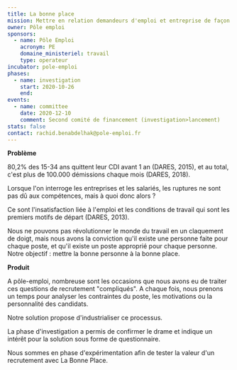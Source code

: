 ```yaml
---
title: La bonne place 
mission: Mettre en relation demandeurs d'emploi et entreprise de façon à ce que cela dure 
owner: Pôle emploi 
sponsors:
  - name: Pôle Emploi
    acronym: PE
    domaine_ministeriel: travail
    type: operateur
incubator: pole-emploi 
phases: 
  - name: investigation
    start: 2020-10-26 
    end: 
events: 
  - name: committee
    date: 2020-12-10 
    comment: Second comité de financement (investigation>lancement) 
stats: false 
contact: rachid.benabdelhak@pole-emploi.fr
---
```

**Problème**
 
80,2% des 15-34 ans quittent leur CDI avant 1 an (DARES, 2015), et au total, c'est plus de 100.000 démissions chaque mois (DARES, 2018).
 
Lorsque l'on interroge les entreprises et les salariés, les ruptures ne sont pas dû aux compétences, mais à quoi donc alors ?
 
Ce sont l'insatisfaction liée à l'emploi et les conditions de travail qui sont les premiers motifs de départ (DARES, 2013).
 
Nous ne pouvons pas révolutionner le monde du travail en un claquement de doigt, mais nous avons la conviction qu'il existe une personne faite pour chaque poste, et qu'il existe un poste approprié pour chaque personne. Notre objectif : mettre la bonne personne à la bonne place.
 
**Produit**
 
A pôle-emploi, nombreuse sont les occasions que nous avons eu de traiter ces questions de recrutement "compliqués". A chaque fois, nous prenons un temps pour analyser les contraintes du poste, les motivations ou la personnalité des candidats.
 
Notre solution propose d'industrialiser ce processus.
 
La phase d'investigation a permis de confirmer le drame et indique un intérêt pour la solution sous forme de questionnaire.
 
Nous sommes en phase d'expérimentation afin de tester la valeur d'un recrutement avec La Bonne Place.
